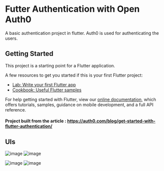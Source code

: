 # Futter Authentication with Open Auth0

A basic authentication project in flutter. Auth0 is used for authenticating the users.

## Getting Started

This project is a starting point for a Flutter application.

A few resources to get you started if this is your first Flutter project:

- [Lab: Write your first Flutter app](https://flutter.dev/docs/get-started/codelab)
- [Cookbook: Useful Flutter samples](https://flutter.dev/docs/cookbook)

For help getting started with Flutter, view our
[online documentation](https://flutter.dev/docs), which offers tutorials,
samples, guidance on mobile development, and a full API reference.


#### Project built from the article : https://auth0.com/blog/get-started-with-flutter-authentication/

## UIs
![image](https://user-images.githubusercontent.com/57280714/134035289-160cc376-3297-43c2-8fa2-eccfbffe6dd4.png)
![image](https://user-images.githubusercontent.com/57280714/134035557-4825e127-6ab3-425c-afe5-3108867bea03.png)

![image](https://user-images.githubusercontent.com/57280714/134035435-0b46d791-3832-43e7-9d08-3cdf6a172a8b.png)
![image](https://user-images.githubusercontent.com/57280714/134035510-9280ba5c-fb67-46a5-8fdd-ed729d70a34e.png)

